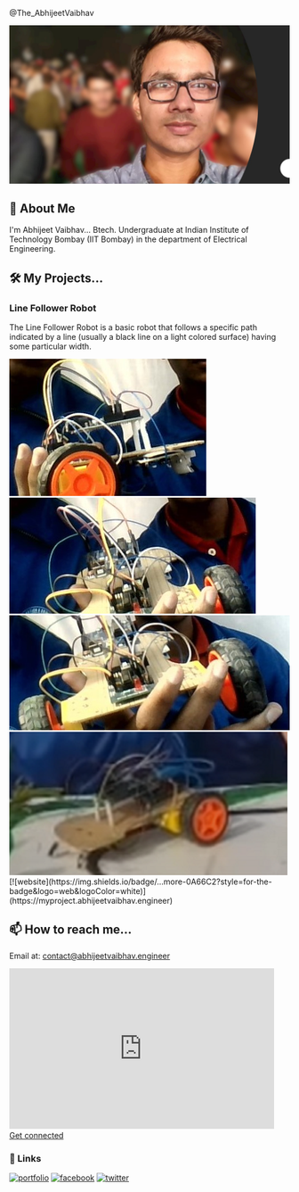 
@The_AbhijeetVaibhav


![Logo](https://github.com/imabhivaibhav/AbhijeetVaibhav/blob/main/SAve.jpg?raw=true)


## 🚀 About Me
I'm Abhijeet Vaibhav... Btech. Undergraduate at Indian Institute of Technology Bombay (IIT Bombay) in the department of Electrical Engineering.

## 🛠 My Projects...

### Line Follower Robot
The Line Follower Robot is a basic robot that follows a specific path indicated by a line (usually a black line on a light colored surface) having some particular width.


<div class="MagicSlideshow" data-options="">
    <img src="https://raw.githubusercontent.com/imabhivaibhav/AbhijeetVaibhav/main/1.JPG" data-fullscreen-image="https://raw.githubusercontent.com/imabhivaibhav/AbhijeetVaibhav/main/1.JPG"/>
    <img src="https://raw.githubusercontent.com/imabhivaibhav/AbhijeetVaibhav/main/2.JPG" data-fullscreen-image="https://raw.githubusercontent.com/imabhivaibhav/AbhijeetVaibhav/main/2.JPG"/>
    <img src="https://raw.githubusercontent.com/imabhivaibhav/AbhijeetVaibhav/main/3.JPG" data-fullscreen-image="https://raw.githubusercontent.com/imabhivaibhav/AbhijeetVaibhav/main/3.JPG"/>
     <img src="https://raw.githubusercontent.com/imabhivaibhav/AbhijeetVaibhav/main/Line%20follower.png" data-fullscreen-image="https://raw.githubusercontent.com/imabhivaibhav/AbhijeetVaibhav/main/Line%20follower.png"/>
    
</div>
[![website](https://img.shields.io/badge/...more-0A66C2?style=for-the-badge&logo=web&logoColor=white)](https://myproject.abhijeetvaibhav.engineer)

## 📫 How to reach me...

Email at: contact@abhijeetvaibhav.engineer

<iframe src="https://onedrive.live.com/embed?cid=6E859E2696E9F140&amp;resid=6E859E2696E9F140%217817&amp;authkey=AF_oekHezGMTMoM&amp;em=2&amp;wdAr=1.7777777777777777" width="476px" height="288px" frameborder="0">.</iframe>


<script src="https://platform.linkedin.com/badges/js/profile.js" async defer type="text/javascript"></script>



<div class="badge-base LI-profile-badge" data-locale="en_US" data-size="large" data-theme="light" data-type="HORIZONTAL" data-vanity="imabhivaibhav" data-version="v1"><a class="badge-base__link LI-simple-link" href="https://in.linkedin.com/in/imabhivaibhav?trk=profile-badge">Get connected</a></div>
              









### 🔗 Links
[![portfolio](https://img.shields.io/badge/my_portfolio-000?style=for-the-badge&logo=ko-fi&logoColor=white)](https://imabhivaibhav.github.io/)
[![facebook](https://img.shields.io/badge/facebook-0A66C2?style=for-the-badge&logo=facebook&logoColor=white)](https://www.facebook.com/theabhijeetvaibhav)
[![twitter](https://img.shields.io/badge/twitter-1DA1F2?style=for-the-badge&logo=twitter&logoColor=white)](https://twitter.com/imabhivaibhav)
